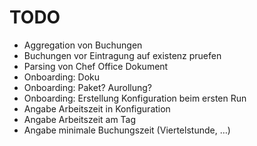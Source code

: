 TODO
====

* Aggregation von Buchungen
* Buchungen vor Eintragung auf existenz pruefen
* Parsing von Chef Office Dokument
* Onboarding: Doku
* Onboarding: Paket? Aurollung?
* Onboarding: Erstellung Konfiguration beim ersten Run
* Angabe Arbeitszeit in Konfiguration
* Angabe Arbeitszeit am Tag
* Angabe minimale Buchungszeit (Viertelstunde, …)

